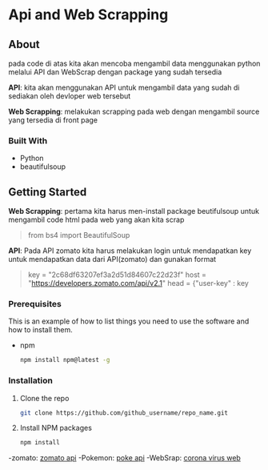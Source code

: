 # Api and Web Scrapping

<!-- ABOUT THE PROJECT -->
## About
pada code di atas kita akan mencoba mengambil data menggunakan python melalui API dan WebScrap dengan package yang sudah tersedia

__API__: kita akan menggunakan API untuk mengambil data yang sudah di sediakan oleh devloper web tersebut

__Web Scrapping__: melakukan scrapping pada web dengan mengambil source yang tersedia di front page


### Built With

* []() Python
* []() beautifulsoup

<!-- GETTING STARTED -->
## Getting Started


__Web Scrapping__: pertama kita harus men-install package beutifulsoup untuk mengambil code html pada web yang akan kita scrap
>from bs4 import BeautifulSoup

__API__: Pada API zomato kita harus melakukan login untuk mendapatkan key untuk mendapatkan data dari API(zomato) dan gunakan format
>key = "2c68df63207ef3a2d51d84607c22d23f"
>host = "https://developers.zomato.com/api/v2.1"
>head = {"user-key" : key

### Prerequisites

This is an example of how to list things you need to use the software and how to install them.
* npm
  ```sh
  npm install npm@latest -g
  ```

### Installation

1. Clone the repo
   ```sh
   git clone https://github.com/github_username/repo_name.git
   ```
2. Install NPM packages
   ```sh
   npm install
   ```





<!-- LINK -->
-zomato: [zomato api](https://developers.zomato.com/api?lang=id)
-Pokemon: [poke api](https://pokeapi.co/)
-WebSrap: [corona virus web](https://www.worldometers.info/coronavirus/)




